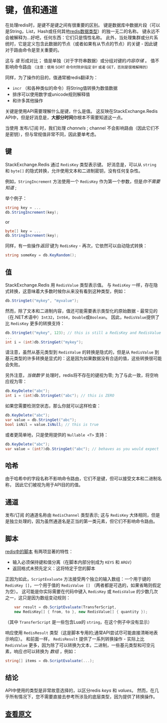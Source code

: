 ﻿键，值和通道
===

在处理redis时，是键不是键之间有很重要的区别。
键是数据库中数据片段（可以是String，List，Hash或任何其他[redis数据类型](http://redis.io/topics/data-types)）的独一无二的名称。
键永远不会被解释为...好吧，任何东西：它们只是惰性名称。
此外，当处理集群或分片系统时，它是定义包含此数据的节点（或者如果有从节点的节点）的关键 - 因此键对于路由命令是至关重要的。

这与 *值* 形成对比； 值是单独（对于字符串数据）或分组对键的*内容存储*  。
值不影响命令路由 <small>（注意：使用 SORT 命令时除非指定 BY 或者 GET，否则是很难解释的）</small>

同样，为了操作的目的，值通常被redis翻译为：

- `incr` （和各种类似的命令）将String值转换为数值数据
- 排序可以使用数字或unicode规则解释值
- 和许多其他操作

关键是使用API需要理解什么是键，什么是值。 
这反映在StackExchange.Redis API中，但是好消息是，**大部分时间**你根本不需要知道这一点。

当使用 发布/订阅 时，我们处理 *channels* ; channel 不会影响路由（因此它们不是密钥），但与常规值非常不同，因此要单考虑。

键
---

StackExchange.Redis 通过 `RedisKey` 类型表示键。
好消息是，可以从 `string` 和 `byte[]` 的隐式转换，允许使用文本和二进制密钥，没有任何复杂性。

例如，`StringIncrement` 方法使用一个 `RedisKey` 作为第一个参数，但是*你不需要知道* ; 

举个例子：

```C#
string key = ...
db.StringIncrement(key);
```

or

```C#
byte[] key = ...
db.StringIncrement(key);
```

同样，有一些操作*返回* 键为 `RedisKey` - 再次，它依然可以自动隐式转换：

```C#
string someKey = db.KeyRandom();
```

值
---

StackExchange.Redis 用 `RedisValue` 类型表示值。 与 `RedisKey` 一样，存在隐式转换，这意味着大多数时候你从来没有看到这种类型，例如：

```C#
db.StringSet("mykey", "myvalue");
```

然而，除了文本和二进制内容，值还可能需要表示类型化的原始数据 - 最常见的（在.NET术语中）`Int32`，`Int64`，`Double`或`Boolean`。 因此，`RedisValue`提供了比 `RedisKey` 更多的转换支持：

```C#
db.StringSet("mykey", 123); // this is still a RedisKey and RedisValue
...
int i = (int)db.StringGet("mykey");
```

请注意，虽然从基元类型到 `RedisValue` 的转换是隐式的，但是从 `RedisValue` 到基元类型的许多转换是显式的：这是因为如果数据没有合适的值，这些转换很可能会失败。

另外注意，*当做数字* 处理时，redis将不存在的键视为零; 为了与此一致，将空响应视为零：

```C#
db.KeyDelete("abc");
int i = (int)db.StringGet("abc"); // this is ZERO
```

如果您需要检测空状态，那么你就可以这样检查：

```C#
db.KeyDelete("abc");
var value = db.StringGet("abc");
bool isNil = value.IsNull; // this is true
```

或者更简单地，只是使用提供的 `Nullable <T>` 支持：

```C#
db.KeyDelete("abc");
var value = (int?)db.StringGet("abc"); // behaves as you would expect
```

哈希
---

由于哈希中的字段名称不影响命令路由，它们不是键，但可以接受文本和二进制名称， 因此它们被视为用于API目的的值。

通道
---

发布/订阅 的通道名称由 `RedisChannel` 类型表示; 这与 `RedisKey` 大体相同，但是是独立处理的，因为虽然通道名是正当的第一类元素，但它们不影响命令路由。

脚本
---

[redis中的脚本](http://redis.io/commands/EVAL) 有两项显著的特性：

- 输入必须保持键和值分离（在脚本内部分别成为 `KEYS` 和 `ARGV`）
- 返回格式未预先定义：这将特定于您的脚本

正因为如此，`ScriptEvaluate` 方法接受两个独立的输入数组：一个用于键的 `RedisKey []`，一个用于值的 `RedisValue []` （两者都是可选的，如果省略则假定为空）。 这可能是你实际需要在代码中键入 `RedisKey` 或 `RedisValue` 的少数几次之一，这只是因为数组变动规则：

```C#
    var result = db.ScriptEvaluate(TransferScript,
    new RedisKey[] { from, to }, new RedisValue[] { quantity });
```

（其中 `TransferScript` 是一些包含Lua的 `string`，在这个例子中没有显示）

响应使用 `RedisResult` 类型（这是脚本专用的;通常API尝试尽可能直接清晰地表示响应）。 和前面一样， `RedisResult` 提供了一系列转换操作 - 实际上比 `RedisValue` 更多，因为除了可以转换为文本，二进制，一些基元类型和可空元素，响应*也*可以转换为 *数组* ，例如：

```C#
string[] items = db.ScriptEvaluate(...);
```

结论
---

API中使用的类型是非常故意选择的，以区分redis *keys* 和 *values*。 然而，在几乎所有情况下，您不需要直接去参考所涉及的底层类型，因为提供了转换操作。

[查看原文](https://github.com/StackExchange/StackExchange.Redis/blob/master/docs/KeysValues.md)
---